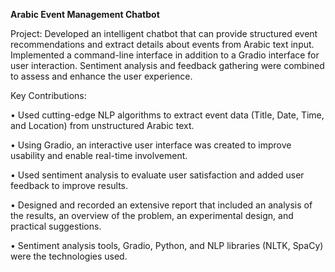 **Arabic Event Management Chatbot**

Project: Developed an intelligent chatbot that can provide structured event recommendations 
and extract details about events from Arabic text input. Implemented a command-line interface 
in addition to a Gradio interface for user interaction. Sentiment analysis and feedback gathering 
were combined to assess and enhance the user experience. 

Key Contributions: 

• Used cutting-edge NLP algorithms to extract event data (Title, Date, Time, and Location) 
from unstructured Arabic text.  

• Using Gradio, an interactive user interface was created to improve usability and enable 
real-time involvement. 

• Used sentiment analysis to evaluate user satisfaction and added user feedback to improve 
results.  

• Designed and recorded an extensive report that included an analysis of the results, an 
overview of the problem, an experimental design, and practical suggestions.  

• Sentiment analysis tools, Gradio, Python, and NLP libraries (NLTK, SpaCy) were the technologies used.  

